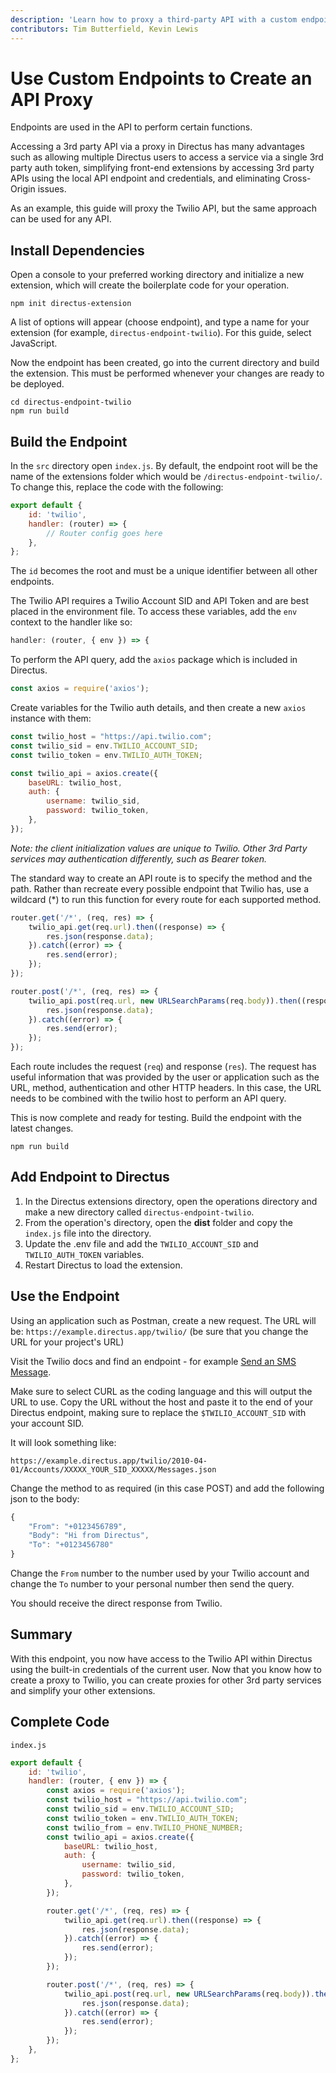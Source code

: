 ```yaml
---
description: 'Learn how to proxy a third-party API with a custom endpoint.'
contributors: Tim Butterfield, Kevin Lewis
---
```


# Use Custom Endpoints to Create an API Proxy

Endpoints are used in the API to perform certain functions.

Accessing a 3rd party API via a proxy in Directus has many advantages such as allowing multiple Directus users to access
a service via a single 3rd party auth token, simplifying front-end extensions by accessing 3rd party APIs using the
local API endpoint and credentials, and eliminating Cross-Origin issues.

As an example, this guide will proxy the Twilio API, but the same approach can be used for any API.

## Install Dependencies

Open a console to your preferred working directory and initialize a new extension, which will create the
boilerplate code for your operation.

```
npm init directus-extension
```

A list of options will appear (choose endpoint), and type a name for your extension (for example,
`directus-endpoint-twilio`). For this guide, select JavaScript.

Now the endpoint has been created, go into the current directory and build the extension. This must be performed
whenever your changes are ready to be deployed.

```
cd directus-endpoint-twilio
npm run build
```

## Build the Endpoint

In the `src` directory open `index.js`. By default, the endpoint root will be the name of the extensions folder which
would be `/directus-endpoint-twilio/`. To change this, replace the code with the following:

```js
export default {
	id: 'twilio',
	handler: (router) => {
		// Router config goes here
	},
};
```

The `id` becomes the root and must be a unique identifier between all other endpoints.

The Twilio API requires a Twilio Account SID and API Token and are best placed in the environment file. To access these
variables, add the `env` context to the handler like so:

```js
handler: (router, { env }) => {
```

To perform the API query, add the `axios` package which is included in Directus.

```js
const axios = require('axios');
```

Create variables for the Twilio auth details, and then create a new `axios` instance with them:

```js
const twilio_host = "https://api.twilio.com";
const twilio_sid = env.TWILIO_ACCOUNT_SID;
const twilio_token = env.TWILIO_AUTH_TOKEN;

const twilio_api = axios.create({
	baseURL: twilio_host,
	auth: {
		username: twilio_sid,
		password: twilio_token,
	},
});
```

_Note: the client initialization values are unique to Twilio. Other 3rd Party services may authentication differently,
such as Bearer token._

The standard way to create an API route is to specify the method and the path. Rather than recreate every possible
endpoint that Twilio has, use a wildcard (\*) to run this function for every route for each supported method.

```js
router.get('/*', (req, res) => {
	twilio_api.get(req.url).then((response) => {
		res.json(response.data);
	}).catch((error) => {
		res.send(error);
	});
});

router.post('/*', (req, res) => {
	twilio_api.post(req.url, new URLSearchParams(req.body)).then((response) => {
		res.json(response.data);
	}).catch((error) => {
		res.send(error);
	});
});

```

Each route includes the request (`req`) and response (`res`). The request has useful information that was provided by
the user or application such as the URL, method, authentication and other HTTP headers. In this case, the URL needs to
be combined with the twilio host to perform an API query.

This is now complete and ready for testing. Build the endpoint with the latest changes.

```
npm run build
```

## Add Endpoint to Directus

1. In the Directus extensions directory, open the operations directory and make a new directory called
   `directus-endpoint-twilio`.
2. From the operation's directory, open the **dist** folder and copy the `index.js` file into the directory.
3. Update the .env file and add the `TWILIO_ACCOUNT_SID` and `TWILIO_AUTH_TOKEN` variables.
4. Restart Directus to load the extension.

## Use the Endpoint

Using an application such as Postman, create a new request. The URL will be: `https://example.directus.app/twilio/` (be
sure that you change the URL for your project's URL)

Visit the Twilio docs and find an endpoint - for example
[Send an SMS Message](https://www.twilio.com/docs/sms/api/message-resource).

Make sure to select CURL as the coding language and this will output the URL to use. Copy the URL without the host and
paste it to the end of your Directus endpoint, making sure to replace the `$TWILIO_ACCOUNT_SID` with your account SID.

It will look something like:

`https://example.directus.app/twilio/2010-04-01/Accounts/XXXXX_YOUR_SID_XXXXX/Messages.json`

Change the method to as required (in this case POST) and add the following json to the body:

```js
{
	"From": "+0123456789",
	"Body": "Hi from Directus",
	"To": "+0123456780"
}
```

Change the `From` number to the number used by your Twilio account and change the `To` number to your personal number
then send the query.

You should receive the direct response from Twilio.

## Summary

With this endpoint, you now have access to the Twilio API within Directus using the built-in credentials of the current
user. Now that you know how to create a proxy to Twilio, you can create proxies for other 3rd party services and
simplify your other extensions.

## Complete Code

`index.js`

```js
export default {
	id: 'twilio',
	handler: (router, { env }) => {
		const axios = require('axios');
		const twilio_host = "https://api.twilio.com";
		const twilio_sid = env.TWILIO_ACCOUNT_SID;
		const twilio_token = env.TWILIO_AUTH_TOKEN;
		const twilio_from = env.TWILIO_PHONE_NUMBER;
		const twilio_api = axios.create({
		 	baseURL: twilio_host,
			auth: {
				username: twilio_sid,
				password: twilio_token,
			},
		});

		router.get('/*', (req, res) => {
			twilio_api.get(req.url).then((response) => {
				res.json(response.data);
			}).catch((error) => {
				res.send(error);
			});
		});

		router.post('/*', (req, res) => {
			twilio_api.post(req.url, new URLSearchParams(req.body)).then((response) => {
				res.json(response.data);
			}).catch((error) => {
				res.send(error);
			});
		});
	},
};
```
